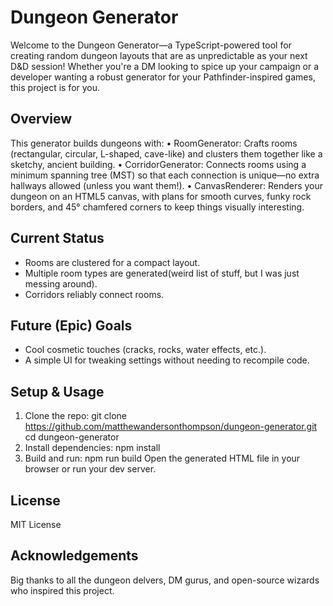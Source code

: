 Dungeon Generator
=================

Welcome to the Dungeon Generator—a TypeScript-powered tool for creating random dungeon layouts that are as unpredictable as your next D&D session! Whether you're a DM looking to spice up your campaign or a developer wanting a robust generator for your Pathfinder-inspired games, this project is for you.

Overview
--------
This generator builds dungeons with:
  • RoomGenerator: Crafts rooms (rectangular, circular, L-shaped, cave-like) and clusters them together like a sketchy, ancient building.
  • CorridorGenerator: Connects rooms using a minimum spanning tree (MST) so that each connection is unique—no extra hallways allowed (unless you want them!).
  • CanvasRenderer: Renders your dungeon on an HTML5 canvas, with plans for smooth curves, funky rock borders, and 45° chamfered corners to keep things visually interesting.

Current Status
--------------
- Rooms are clustered for a compact layout.
- Multiple room types are generated(weird list of stuff, but I was just messing around).
- Corridors reliably connect rooms.

Future (Epic) Goals
-------------------
- Cool cosmetic touches (cracks, rocks, water effects, etc.).
- A simple UI for tweaking settings without needing to recompile code.

Setup & Usage
-------------
1. Clone the repo:
   git clone https://github.com/matthewandersonthompson/dungeon-generator.git
   cd dungeon-generator
2. Install dependencies:
   npm install
3. Build and run:
   npm run build
   Open the generated HTML file in your browser or run your dev server.

License
-------
MIT License

Acknowledgements
----------------
Big thanks to all the dungeon delvers, DM gurus, and open-source wizards who inspired this project.
